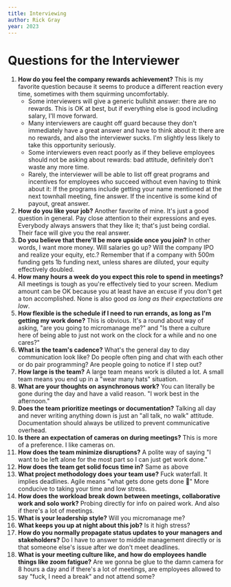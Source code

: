```yaml
---
title: Interviewing
author: Rick Gray
year: 2023
---
```

# Questions for the Interviewer
1) **How do you feel the company rewards achievement?**
This is my favorite question because it seems to produce a different reaction every time, sometimes with them squirming uncomfortably.
   - Some interviewers will give a generic bullshit answer: there are no rewards. This is OK at best, but if everything else is good including salary, I'll move forward.
   - Many interviewers are caught off guard because they don't immediately have a great answer and have to think about it: there are no rewards, and also the interviewer sucks. I'm slightly less likely to take this opportunity seriously.
   - Some interviewers even react poorly as if they believe employees should not be asking about rewards: bad attitude, definitely don't waste any more time.
   - Rarely, the interviewer will be able to list off great programs and incentives for employees who succeed without even having to think about it: If the programs include getting your name mentioned at the next townhall meeting, fine answer. If the incentive is some kind of payout, great answer.
2) **How do you like your job?**
Another favorite of mine. It's just a good question in general. Pay close attention to their expressions and eyes. Everybody always answers that they like it; that's just being cordial. Their face will give you the real answer.
3) **Do you believe that there'll be more upside once you join?**
In other words, I want more money. Will salaries go up? Will the company IPO and realize your equity, etc.? Remember that if a company with 500m funding gets 1b funding next, unless shares are diluted, your equity effectively doubled.
4) **How many hours a week do you expect this role to spend in meetings?**
All meetings is tough as you're effectively tied to your screen. Medium amount can be OK because you at least have an excuse if you don't get a ton accomplished. None is also good *as long as their expectations are low*.
5) **How flexible is the schedule if I need to run errands, as long as I'm getting my work done?**
This is obvious. It's a round about way of asking, "are you going to micromanage me?" and "Is there a culture here of being able to just not work on the clock for a while and no one cares?"
6) **What is the team's cadence?**
What's the general day to day communication look like? Do people often ping and chat with each other or do pair programming? Are people going to notice if I step out?
7) **How large is the team?**
A large team means work is diluted a lot. A small team means you end up in a "wear many hats" situation.
8) **What are your thoughts on asynchronous work?**
You can literally be gone during the day and have a valid reason. "I work best in the afternoon."
9) **Does the team prioritize meetings or documentation?**
Talking all day and never writing anything down is just an "all talk, no walk" attitude. Documentation should always be utilized to prevent communicative overhead.
10) **Is there an expectation of cameras on during meetings?**
This is more of a preference. I like cameras on.
11) **How does the team minimize disruptions?**
A polite way of saying "I want to be left alone for the most part so I can just get work done."
12) **How does the team get solid focus time in?**
Same as above
13) **What project methodology does your team use?**
Fuck waterfall. It implies deadlines. Agile means "what gets done gets done 🤷" More conducive to taking your time and low stress.
14) **How does the workload break down between meetings, collaborative work and solo work?**
Probing directly for info on paired work. And also if there's a lot of meetings.
15) **What is your leadership style?**
Will you micromanage me?
16) **What keeps you up at night about this job?**
Is it high stress?
17) **How do you normally propagate status updates to your managers and stakeholders?**
Do I have to answer to middle management directly or is that someone else's issue after we don't meet deadlines.
18) **What is your meeting culture like, and how do employees handle things like zoom fatigue?**
Are we gonna be glue to the damn camera for 8 hours a day and if there's a lot of meetings, are employees allowed to say "fuck, I need a break" and not attend some?